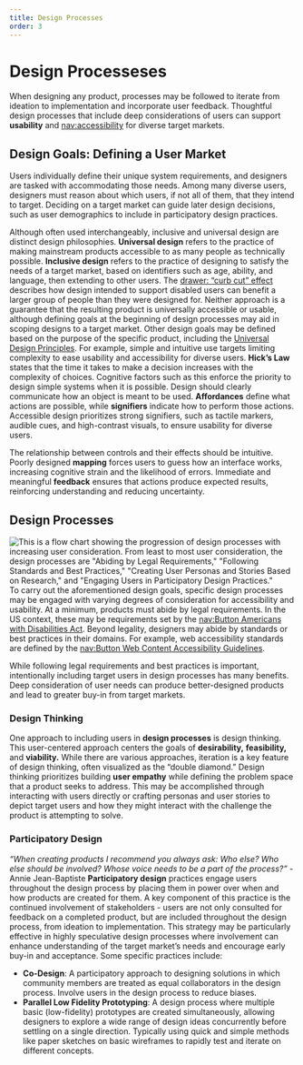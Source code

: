 ```yaml
---
title: Design Processes
order: 3
---
```


# Design Processeses

When designing any product, processes may be followed to iterate from ideation to implementation and incorporate user feedback. Thoughtful design processes that include deep considerations of users can support **usability** and [nav:accessibility](accessibility/whatIsAccessibility) for diverse target markets.

## Design Goals: Defining a User Market

Users individually define their unique system requirements, and designers are tasked with accommodating those needs. Among many diverse users, designers must reason about which users, if not all of them, that they intend to target. Deciding on a target market can guide later design decisions, such as user demographics to include in participatory design practices.

Although often used interchangeably, inclusive and universal design are distinct design philosophies. **Universal design** refers to the practice of making mainstream products accessible to as many people as technically possible. **Inclusive design** refers to the practice of designing to satisfy the needs of a target market, based on identifiers such as age, ability, and language, then extending to other users. The [drawer: “curb cut” effect](sidePanel1) describes how design intended to support disabled users can benefit a larger group of people than they were designed for. Neither approach is a guarantee that the resulting product is universally accessible or usable, although defining goals at the beginning of design processes may aid in scoping designs to a target market. Other design goals may be defined based on the purpose of the specific product, including the [Universal Design Principles](https://dac.berkeley.edu/services/campus-building-accessibility/universal-design-principles). For example, simple and intuitive use targets limiting complexity to ease usability and accessibility for diverse users. **Hick’s Law** states that the time it takes to make a decision increases with the complexity of choices. Cognitive factors such as this enforce the priority to design simple systems when it is possible. Design should clearly communicate how an object is meant to be used. **Affordances** define what actions are possible, while **signifiers** indicate how to perform those actions. Accessible design prioritizes strong signifiers, such as tactile markers, audible cues, and high-contrast visuals, to ensure usability for diverse users.

The relationship between controls and their effects should be intuitive. Poorly designed **mapping** forces users to guess how an interface works, increasing cognitive strain and the likelihood of errors. Immediate and meaningful **feedback** ensures that actions produce expected results, reinforcing understanding and reducing uncertainty.

## Design Processes

![This is a flow chart showing the progression of design processes with increasing user consideration. From least to most user consideration, the design processes are "Abiding by Legal Requirements," "Following Standards and Best Practices," "Creating User Personas and Stories Based on Research," and "Engaging Users in Participatory Design Practices."](/srch-s25/src/assets/primer-photos/flow.png)
To carry out the aforementioned design goals, specific design processes may be engaged with varying degrees of consideration for accessibility and usability. At a minimum, products must abide by legal requirements. In the US context, these may be requirements set by the [nav:Button Americans with Disabilities Act](accStandards). Beyond legality, designers may abide by standards or best practices in their domains. For example, web accessibility standards are defined by the [nav:Button Web Content Accessibility Guidelines](accStandards).

While following legal requirements and best practices is important, intentionally including target users in design processes has many benefits. Deep consideration of user needs can produce better-designed products and lead to greater buy-in from target markets.

### Design Thinking

One approach to including users in **design processes** is design thinking. This user-centered approach centers the goals of **desirability,** **feasibility,** and **viability.** While there are various approaches, iteration is a key feature of design thinking, often visualized as the “double diamond.” Design thinking prioritizes building **user empathy** while defining the problem space that a product seeks to address. This may be accomplished through interacting with users directly or crafting personas and user stories to depict target users and how they might interact with the challenge the product is attempting to solve.

### Participatory Design

_“When creating products I recommend you always ask: Who else? Who else should be involved? Whose voice needs to be a part of the process?”_ - Annie Jean-Baptiste
**Participatory design** practices engage users throughout the design process by placing them in power over when and how products are created for them. A key component of this practice is the continued involvement of stakeholders - users are not only consulted for feedback on a completed product, but are included throughout the design process, from ideation to implementation. This strategy may be particularly effective in highly speculative design processes where involvement can enhance understanding of the target market’s needs and encourage early buy-in and acceptance. Some specific practices include:

- **Co-Design**: A participatory approach to designing solutions in which community members are treated as equal collaborators in the design process. Involve users in the design process to reduce biases.
- **Parallel Low Fidelity Prototyping**: A design process where multiple basic (low-fidelity) prototypes are created simultaneously, allowing designers to explore a wide range of design ideas concurrently before settling on a single direction. Typically using quick and simple methods like paper sketches on basic wireframes to rapidly test and iterate on different concepts.
